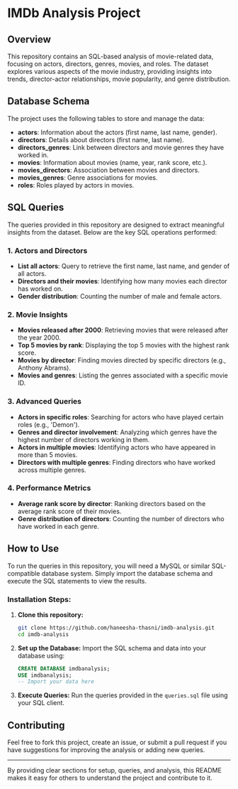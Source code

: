 
# IMDb Analysis Project

## Overview

This repository contains an SQL-based analysis of movie-related data, focusing on actors, directors, genres, movies, and roles. The dataset explores various aspects of the movie industry, providing insights into trends, director-actor relationships, movie popularity, and genre distribution.

## Database Schema

The project uses the following tables to store and manage the data:

- **actors**: Information about the actors (first name, last name, gender).
- **directors**: Details about directors (first name, last name).
- **directors_genres**: Link between directors and movie genres they have worked in.
- **movies**: Information about movies (name, year, rank score, etc.).
- **movies_directors**: Association between movies and directors.
- **movies_genres**: Genre associations for movies.
- **roles**: Roles played by actors in movies.

## SQL Queries

The queries provided in this repository are designed to extract meaningful insights from the dataset. Below are the key SQL operations performed:

### 1. Actors and Directors

- **List all actors**: Query to retrieve the first name, last name, and gender of all actors.
- **Directors and their movies**: Identifying how many movies each director has worked on.
- **Gender distribution**: Counting the number of male and female actors.

### 2. Movie Insights

- **Movies released after 2000**: Retrieving movies that were released after the year 2000.
- **Top 5 movies by rank**: Displaying the top 5 movies with the highest rank score.
- **Movies by director**: Finding movies directed by specific directors (e.g., Anthony Abrams).
- **Movies and genres**: Listing the genres associated with a specific movie ID.

### 3. Advanced Queries

- **Actors in specific roles**: Searching for actors who have played certain roles (e.g., 'Demon').
- **Genres and director involvement**: Analyzing which genres have the highest number of directors working in them.
- **Actors in multiple movies**: Identifying actors who have appeared in more than 5 movies.
- **Directors with multiple genres**: Finding directors who have worked across multiple genres.

### 4. Performance Metrics

- **Average rank score by director**: Ranking directors based on the average rank score of their movies.
- **Genre distribution of directors**: Counting the number of directors who have worked in each genre.

## How to Use

To run the queries in this repository, you will need a MySQL or similar SQL-compatible database system. Simply import the database schema and execute the SQL statements to view the results.

### Installation Steps:

1. **Clone this repository:**
   ```bash
   git clone https://github.com/haneesha-thasni/imdb-analysis.git
   cd imdb-analysis
   ```

2. **Set up the Database:**
   Import the SQL schema and data into your database using:
   ```sql
   CREATE DATABASE imdbanalysis;
   USE imdbanalysis;
   -- Import your data here
   ```

3. **Execute Queries:**
   Run the queries provided in the `queries.sql` file using your SQL client.

## Contributing

Feel free to fork this project, create an issue, or submit a pull request if you have suggestions for improving the analysis or adding new queries.


---

By providing clear sections for setup, queries, and analysis, this README makes it easy for others to understand the project and contribute to it.
